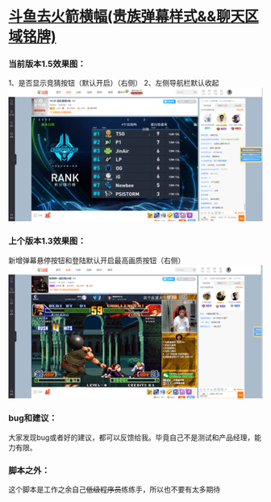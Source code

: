 # [斗鱼去火箭横幅(贵族弹幕样式&&聊天区域铭牌)](https://greasyfork.org/zh-CN/scripts/381934-%E6%96%97%E9%B1%BC%E5%8E%BB%E7%81%AB%E7%AE%AD%E6%A8%AA%E5%B9%85)

### 当前版本1.5效果图：

1、是否显示竞猜按钮（默认开启）（右侧）
2、左侧导航栏默认收起
![当前版本1.5](image/douyu1.5.png)

### 上个版本1.3效果图：

新增弹幕悬停按钮和登陆默认开启最高画质按钮（右侧）
![上个版本1.3](image/douyu1.3.png)

### bug和建议：

大家发现bug或者好的建议，都可以反馈给我。毕竟自己不是测试和产品经理，能力有限。

### 脚本之外：

这个脚本是工作之余自己<del>低级程序员</del>练练手，所以也不要有太多期待